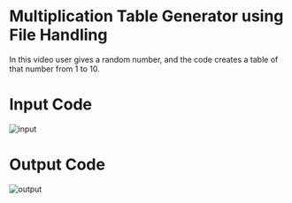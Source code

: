 # Multiplication Table Generator using File Handling

In this video user gives a random number, and the code creates a table of that number from 1 to 10.

# Input Code

![input](https://user-images.githubusercontent.com/92109154/163629072-78c7dec1-a1fc-4202-9854-95fbf3e5e239.png)

# Output Code

![output](https://user-images.githubusercontent.com/92109154/163629090-ed418666-f025-476f-8b63-27f8f2ed3ed8.png)
